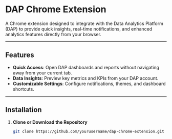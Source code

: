 # DAP Chrome Extension

A Chrome extension designed to integrate with the Data Analytics Platform (DAP) to provide quick insights, real-time notifications, and enhanced analytics features directly from your browser.

---

## Features

- **Quick Access**: Open DAP dashboards and reports without navigating away from your current tab. 
- **Data Insights**: Preview key metrics and KPIs from your DAP account.  
- **Customizable Settings**: Configure notifications, themes, and dashboard shortcuts.

---

## Installation

1. **Clone or Download the Repository**  
   ```bash
   git clone https://github.com/yourusername/dap-chrome-extension.git
